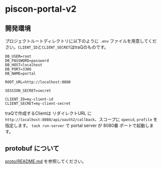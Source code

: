 # piscon-portal-v2

## 開発環境
プロジェクトルートディレクトリに以下のように `.env` ファイルを用意してください。`CLIENT_ID`と`CLIENT_SECRET`はtraQのものです。
```
DB_USER=root
DB_PASSWORD=password
DB_HOST=localhost
DB_PORT=3306
DB_NAME=portal

ROOT_URL=http://localhost:8080

SESSION_SECRET=secret

CLIENT_ID=my-client-id
CLIENT_SECRET=my-client-secret
```
traQで作成するClientは リダイレクトURL に `http://localhost:8080/api/oauth2/callback`、スコープに `openid`, `profile` を指定します。
`task run-server` で portal server が 8080番 ポートで起動します。

## protobuf について

[proto/README.md](proto/README.md) を参照してください。
